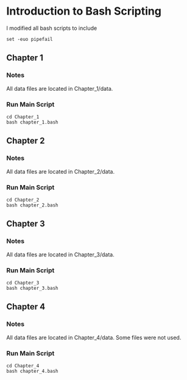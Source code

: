 # Introduction to Bash Scripting

I modified all bash scripts to include

```shell
set -euo pipefail
```

## Chapter 1

### Notes

All data files are located in Chapter_1/data.

### Run Main Script

```shell
cd Chapter_1
bash chapter_1.bash
```

## Chapter 2

### Notes

All data files are located in Chapter_2/data.

### Run Main Script

```shell
cd Chapter_2
bash chapter_2.bash
```

## Chapter 3

### Notes

All data files are located in Chapter_3/data.

### Run Main Script

```shell
cd Chapter_3
bash chapter_3.bash
```

## Chapter 4

### Notes

All data files are located in Chapter_4/data. Some files were not used.

### Run Main Script

```shell
cd Chapter_4
bash chapter_4.bash
```
